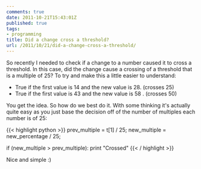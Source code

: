 ```yaml
---
comments: true
date: 2011-10-21T15:43:01Z
published: true
tags:
- programming
title: Did a change cross a threshold?
url: /2011/10/21/did-a-change-cross-a-threshold/
---
```


So recently I needed to check if a change to a number caused it to cross a threshold. In this case, did the change cause a crossing of a threshold that is a multiple of 25? To try and make this a little easier to understand:

* True if the first value is 14 and the new value is 28. (crosses 25)
* True if the first value is 43 and the new value is 58 . (crosses 50)

You get the idea. So how do we best do it. With some thinking it's actually quite easy as you just base the decision off of the number of multiples each number is of 25:

{{< highlight python >}}
prev_multiple = t[1] / 25;
new_multiple = new_percentage / 25;

if (new_multiple > prev_multiple):
    print "Crossed"
{{< / highlight >}}

Nice and simple :)
